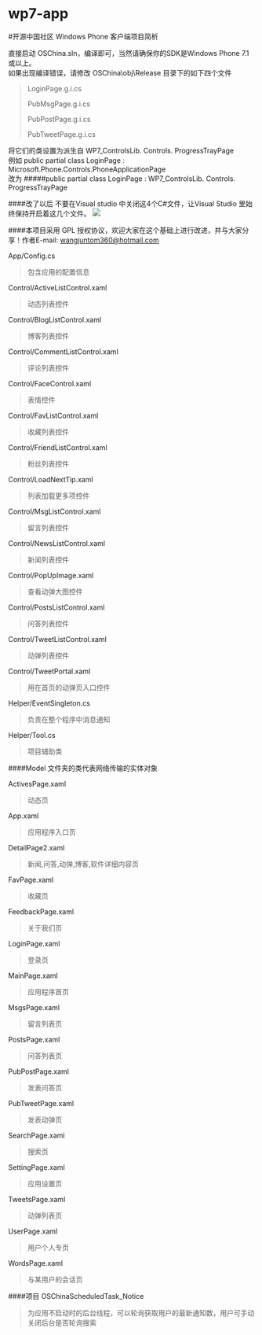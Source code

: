 wp7-app
=======
#开源中国社区 Windows Phone 客户端项目简析

直接启动 OSChina.sln，编译即可，当然请确保你的SDK是Windows Phone 7.1或以上。<br/>
如果出现编译错误，请修改 OSChina\obj\Release 目录下的如下四个文件

>LoginPage.g.i.cs
>
>PubMsgPage.g.i.cs
>
>PubPostPage.g.i.cs
>
>PubTweetPage.g.i.cs

将它们的类设置为派生自 WP7_ControlsLib. Controls. ProgressTrayPage<br/>
例如 public partial class LoginPage : Microsoft.Phone.Controls.PhoneApplicationPage 
<br/>改为
#####public partial class LoginPage : WP7_ControlsLib. Controls. ProgressTrayPage

####改了以后 不要在Visual studio 中关闭这4个C#文件，让Visual Studio 里始终保持开启着这几个文件。
<img src="http://static.oschina.net/uploads/space/2012/0831/110731_Vy3b_213217.jpg" />

####本项目采用 GPL 授权协议，欢迎大家在这个基础上进行改进，并与大家分享！作者E-mail: wangjuntom360@hotmail.com

App/Config.cs
>包含应用的配置信息

Control/ActiveListControl.xaml
>动态列表控件

Control/BlogListControl.xaml
>博客列表控件

Control/CommentListControl.xaml
>评论列表控件

Control/FaceControl.xaml
>表情控件

Control/FavListControl.xaml
>收藏列表控件

Control/FriendListControl.xaml
>粉丝列表控件

Control/LoadNextTip.xaml
>列表加载更多项控件

Control/MsgListControl.xaml
>留言列表控件

Control/NewsListControl.xaml
>新闻列表控件

Control/PopUpImage.xaml
>查看动弹大图控件

Control/PostsListControl.xaml
>问答列表控件

Control/TweetListControl.xaml
>动弹列表控件

Control/TweetPortal.xaml
>用在首页的动弹页入口控件

Helper/EventSingleton.cs
>负责在整个程序中消息通知

Helper/Tool.cs
>项目辅助类

####Model 文件夹的类代表网络传输的实体对象

ActivesPage.xaml
>动态页

App.xaml
>应用程序入口页

DetailPage2.xaml
>新闻,问答,动弹,博客,软件详细内容页

FavPage.xaml
>收藏页

FeedbackPage.xaml
>关于我们页

LoginPage.xaml
>登录页

MainPage.xaml
>应用程序首页

MsgsPage.xaml
>留言列表页

PostsPage.xaml
>问答列表页

PubPostPage.xaml
>发表问答页

PubTweetPage.xaml
>发表动弹页

SearchPage.xaml
>搜索页

SettingPage.xaml
>应用设置页

TweetsPage.xaml
>动弹列表页

UserPage.xaml
>用户个人专页

WordsPage.xaml
>与某用户的会话页

####项目 OSChinaScheduledTask_Notice 
>为应用不启动时的后台线程，可以轮询获取用户的最新通知数，用户可手动关闭后台是否轮询搜索